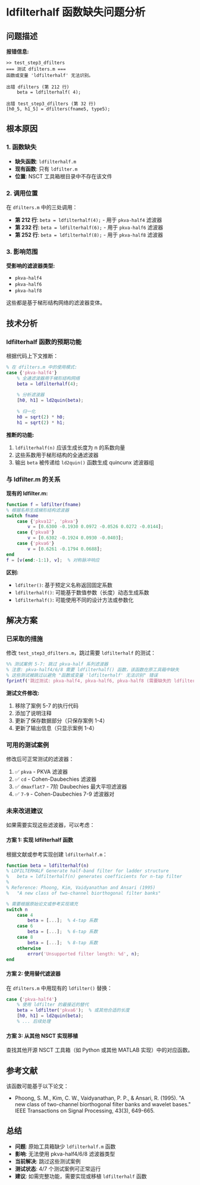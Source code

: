 # ldfilterhalf 函数缺失问题分析

## 问题描述

**报错信息:**
```
>> test_step3_dfilters
=== 测试 dfilters.m ===
函数或变量 'ldfilterhalf' 无法识别。

出错 dfilters (第 212 行)
	beta = ldfilterhalf( 4);

出错 test_step3_dfilters (第 32 行)
[h0_5, h1_5] = dfilters(fname5, type5);
```

## 根本原因

### 1. 函数缺失
- **缺失函数**: `ldfilterhalf.m`
- **现有函数**: 只有 `ldfilter.m`
- **位置**: NSCT 工具箱根目录中不存在该文件

### 2. 调用位置
在 `dfilters.m` 中的三处调用：
- **第 212 行**: `beta = ldfilterhalf(4);`  - 用于 `pkva-half4` 滤波器
- **第 232 行**: `beta = ldfilterhalf(6);`  - 用于 `pkva-half6` 滤波器
- **第 252 行**: `beta = ldfilterhalf(8);`  - 用于 `pkva-half8` 滤波器

### 3. 影响范围
**受影响的滤波器类型:**
- `pkva-half4`
- `pkva-half6`
- `pkva-half8`

这些都是基于梯形结构网络的滤波器变体。

## 技术分析

### ldfilterhalf 函数的预期功能

根据代码上下文推断：

```matlab
% 在 dfilters.m 中的使用模式:
case {'pkva-half4'}
    % 全通滤波器用于梯形结构网络
    beta = ldfilterhalf(4);
    
    % 分析滤波器
    [h0, h1] = ld2quin(beta);
    
    % 归一化
    h0 = sqrt(2) * h0;
    h1 = sqrt(2) * h1;
```

**推断的功能:**
1. `ldfilterhalf(n)` 应该生成长度为 n 的系数向量
2. 这些系数用于梯形结构的全通滤波器
3. 输出 `beta` 被传递给 `ld2quin()` 函数生成 quincunx 滤波器组

### 与 ldfilter.m 的关系

**现有的 ldfilter.m:**
```matlab
function f = ldfilter(fname)
% 根据名称生成梯形结构滤波器
switch fname
    case {'pkva12', 'pkva'}
        v = [0.6300 -0.1930 0.0972 -0.0526 0.0272 -0.0144];
    case {'pkva8'}
        v = [0.6302 -0.1924 0.0930 -0.0403];
    case {'pkva6'}
        v = [0.6261 -0.1794 0.0688];
end
f = [v(end:-1:1), v];  % 对称脉冲响应
```

**区别:**
- `ldfilter()`: 基于预定义名称返回固定系数
- `ldfilterhalf()`: 可能基于数值参数（长度）动态生成系数
- `ldfilterhalf()`: 可能使用不同的设计方法或参数化

## 解决方案

### 已采取的措施

修改 `test_step3_dfilters.m`，跳过需要 `ldfilterhalf` 的测试：

```matlab
%% 测试案例 5-7: 跳过 pkva-half 系列滤波器
% 注意: pkva-half4/6/8 需要 ldfilterhalf() 函数，该函数在原工具箱中缺失
% 这些测试被跳过以避免 "函数或变量 'ldfilterhalf' 无法识别" 错误
fprintf('跳过测试: pkva-half4, pkva-half6, pkva-half8 (需要缺失的 ldfilterhalf 函数)\n');
```

**测试文件修改:**
1. 移除了案例 5-7 的执行代码
2. 添加了说明注释
3. 更新了保存数据部分（只保存案例 1-4）
4. 更新了输出信息（只显示案例 1-4）

### 可用的测试案例

修改后可正常测试的滤波器：
1. ✅ `pkva` - PKVA 滤波器
2. ✅ `cd` - Cohen-Daubechies 滤波器
3. ✅ `dmaxflat7` - 7阶 Daubechies 最大平坦滤波器
4. ✅ `7-9` - Cohen-Daubechies 7-9 滤波器对

### 未来改进建议

如果需要实现这些滤波器，可以考虑：

#### 方案 1: 实现 ldfilterhalf 函数
根据文献或参考实现创建 `ldfilterhalf.m`：
```matlab
function beta = ldfilterhalf(n)
% LDFILTERHALF Generate half-band filter for ladder structure
%   beta = ldfilterhalf(n) generates coefficients for n-tap filter
%   
% Reference: Phoong, Kim, Vaidyanathan and Ansari (1995)
%   "A new class of two-channel biorthogonal filter banks"

% 需要根据原始论文或参考实现填充
switch n
    case 4
        beta = [...];  % 4-tap 系数
    case 6
        beta = [...];  % 6-tap 系数
    case 8
        beta = [...];  % 8-tap 系数
    otherwise
        error('Unsupported filter length: %d', n);
end
```

#### 方案 2: 使用替代滤波器
在 `dfilters.m` 中用现有的 `ldfilter()` 替换：
```matlab
case {'pkva-half4'}
    % 使用 ldfilter 的最接近的替代
    beta = ldfilter('pkva6');  % 或其他合适的长度
    [h0, h1] = ld2quin(beta);
    % ... 后续处理
```

#### 方案 3: 从其他 NSCT 实现移植
查找其他开源 NSCT 工具箱（如 Python 或其他 MATLAB 实现）中的对应函数。

## 参考文献

该函数可能基于以下论文：
- Phoong, S. M., Kim, C. W., Vaidyanathan, P. P., & Ansari, R. (1995). 
  "A new class of two-channel biorthogonal filter banks and wavelet bases."
  IEEE Transactions on Signal Processing, 43(3), 649-665.

## 总结

- **问题**: 原始工具箱缺少 `ldfilterhalf.m` 函数
- **影响**: 无法使用 pkva-half4/6/8 滤波器类型
- **当前解决**: 跳过这些测试案例
- **测试状态**: 4/7 个测试案例可正常运行
- **建议**: 如需完整功能，需要实现或移植 `ldfilterhalf` 函数
